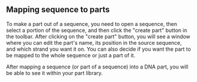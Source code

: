 ## Mapping sequence to parts

To make a part out of a sequence, you need to open a sequence, then select a portion of the sequence, and then click the "create part" button in the toolbar. After clicking on the "create part" button, you will see a window where you can edit the part's name, its position in the source sequence, and which strand you want it on. You can also decide if you want the part to be mapped to the whole sequence or just a part of it.

After mapping a sequence (or part of a sequence) into a DNA part, you will be able to see it within your part library.
